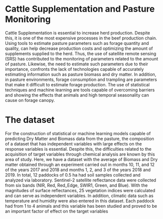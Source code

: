 # Cattle Supplementation and Pasture Monitoring
Cattle Supplementation is essential to increase herd production. Despite this, it is one of the most expensive processes in the beef production chain. Using tools to estimate pasture parameters such as forage quantity and quality, can help decrease production costs  and optimizing the amount of supplements supplied to the herd. 
Thus, the use of satellite remote sensing (SRS) has contributed to the monitoring of parameters related to the amount of pasture. 
Likewise, the need to estimate such parameters due to their importance, confronts the lack of technologies capable of accurately estimating information such as pasture biomass and dry matter. In addition, in pasture environments, forage consumption and trampling are parameters that make it difficult to estimate forage production. The use of statistical techniques and machine learning are tools capable of overcoming barriers and showing the effects that animals and high temporal seasonality can cause on forage canopy.

# The dataset
For the construction of statistical or machine learning models capable of predicting Dry Matter and Biomass data from the pasture, 
the composition of a dataset that has independent variables with large effects on the response variables is essential. Despite this, 
the difficulties related to the acquisition of target variables through chemical analysis are known by this area of study. 
Here, we have a dataset with the average of Biomass and Dry matter obtained through an experiment carried out in months 10, 11, and 12 of the years 2017 and 2018 and 
months 1, 2, and 3 of the years 2018 and 2019. In total, 12 paddocks of 0.5 ha had soil samples collected and analyzed via laboratory. 
Sentinel-2 satellite reflectance data were collected from six bands (NIR, Red, Red_Edge, SWIR1, Green, and Blue). With the magnitudes of surface reflectances, 
25 vegetation indices were calculated and can serve as independent variables. In addition, climatic data such as temperature and humidity were also entered in this 
dataset. Each paddock had from 1 to 4 animals and this variable has been studied and proved to be an important factor of effect on the target variables
